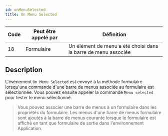 ```yaml
---
id: onMenuSelected
title: On Menu Selected
---
```


| Code | Peut être appelé par | Définition                                                     |
| ---- | -------------------- | -------------------------------------------------------------- |
| 18   | Formulaire           | Un élément de menu a été choisi dans la barre de menu associée |


## Description

L'événement `On Menu Selected` est envoyé à la méthode formulaire lorsqu'une commande d'une barre de menus associée au formulaire est sélectionnée. Vous pouvez ensuite appeler la commande `Menu selected` pour tester le menu sélectionné.

> Vous pouvez associer une barre de menus à un formulaire dans les propriétés du formulaire. Les menus d'une barre de menus formulaire sont ajoutés à la barre de menus courante lorsque le formulaire est affiché en tant que formulaire de sortie dans l'environnement Application.
